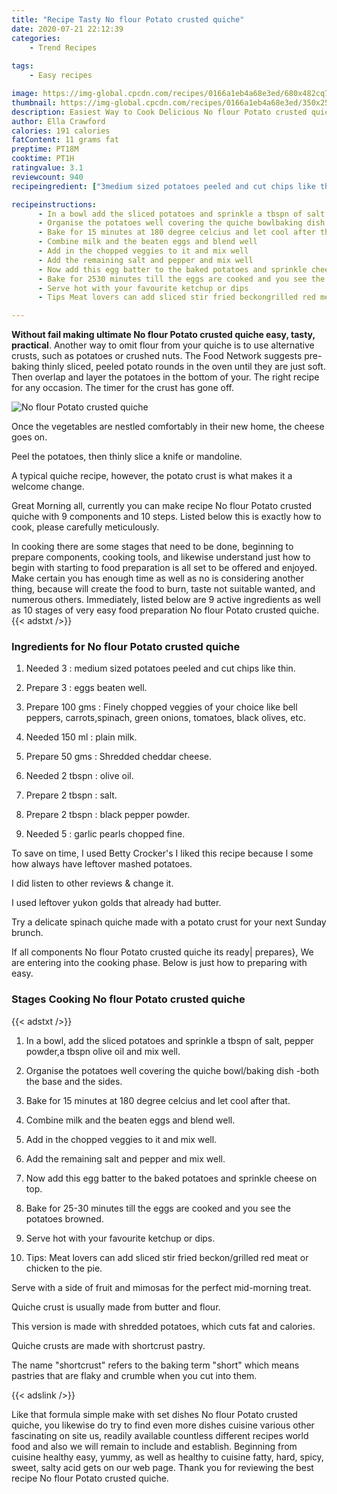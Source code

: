 ```yaml
---
title: "Recipe Tasty No flour Potato crusted quiche"
date: 2020-07-21 22:12:39
categories:
    - Trend Recipes
    
tags:
    - Easy recipes

image: https://img-global.cpcdn.com/recipes/0166a1eb4a68e3ed/680x482cq70/no-flour-potato-crusted-quiche-recipe-main-photo.jpg
thumbnail: https://img-global.cpcdn.com/recipes/0166a1eb4a68e3ed/350x250cq70/no-flour-potato-crusted-quiche-recipe-main-photo.jpg
description: Easiest Way to Cook Delicious No flour Potato crusted quiche with 9 ingredients and 10 stages of easy cooking.
author: Ella Crawford
calories: 191 calories
fatContent: 11 grams fat
preptime: PT18M
cooktime: PT1H
ratingvalue: 3.1
reviewcount: 940
recipeingredient: ["3medium sized potatoes peeled and cut chips like thin", "3eggs beaten well", "100 gmsFinely chopped veggies of your choice like bell peppers carrotsspinach green onions tomatoes black olives etc", "150 mlplain milk", "50 gmsShredded cheddar cheese", "2 tbspnolive oil", "2 tbspnsalt", "2 tbspnblack pepper powder", "5garlic pearls chopped fine"]

recipeinstructions: 
      - In a bowl add the sliced potatoes and sprinkle a tbspn of salt pepper powdera tbspn olive oil and mix well 
      - Organise the potatoes well covering the quiche bowlbaking dish both the base and the sides 
      - Bake for 15 minutes at 180 degree celcius and let cool after that 
      - Combine milk and the beaten eggs and blend well 
      - Add in the chopped veggies to it and mix well 
      - Add the remaining salt and pepper and mix well 
      - Now add this egg batter to the baked potatoes and sprinkle cheese on top 
      - Bake for 2530 minutes till the eggs are cooked and you see the potatoes browned 
      - Serve hot with your favourite ketchup or dips 
      - Tips Meat lovers can add sliced stir fried beckongrilled red meat or chicken to the pie

---
```




**Without fail making ultimate No flour Potato crusted quiche easy, tasty, practical**. Another way to omit flour from your quiche is to use alternative crusts, such as potatoes or crushed nuts. The Food Network suggests pre-baking thinly sliced, peeled potato rounds in the oven until they are just soft. Then overlap and layer the potatoes in the bottom of your. The right recipe for any occasion. The timer for the crust has gone off.


![No flour Potato crusted quiche](https://img-global.cpcdn.com/recipes/0166a1eb4a68e3ed/680x482cq70/no-flour-potato-crusted-quiche-recipe-main-photo.jpg "No flour Potato crusted quiche")



Once the vegetables are nestled comfortably in their new home, the cheese goes on.

Peel the potatoes, then thinly slice a knife or mandoline.

A typical quiche recipe, however, the potato crust is what makes it a welcome change.


Great Morning all, currently you can make recipe No flour Potato crusted quiche with 9 components and 10 steps. Listed below this is exactly how to cook, please carefully meticulously.

In cooking there are some stages that need to be done, beginning to prepare components, cooking tools, and likewise understand just how to begin with starting to food preparation is all set to be offered and enjoyed. Make certain you has enough time as well as no is considering another thing, because will create the food to burn, taste not suitable wanted, and numerous others. Immediately, listed below are 9 active ingredients as well as 10 stages of very easy food preparation No flour Potato crusted quiche.
{{< adstxt />}}

### Ingredients for No flour Potato crusted quiche


1. Needed 3 : medium sized potatoes peeled and cut chips like thin.

1. Prepare 3 : eggs beaten well.

1. Prepare 100 gms : Finely chopped veggies of your choice like bell peppers, carrots,spinach, green onions, tomatoes, black olives, etc.

1. Needed 150 ml : plain milk.

1. Prepare 50 gms : Shredded cheddar cheese.

1. Needed 2 tbspn : olive oil.

1. Prepare 2 tbspn : salt.

1. Prepare 2 tbspn : black pepper powder.

1. Needed 5 : garlic pearls chopped fine.


To save on time, I used Betty Crocker&#39;s I liked this recipe because I some how always have leftover mashed potatoes.

I did listen to other reviews &amp; change it.

I used leftover yukon golds that already had butter.

Try a delicate spinach quiche made with a potato crust for your next Sunday brunch.


If all components No flour Potato crusted quiche its ready| prepares}, We are entering into the cooking phase. Below is just how to preparing with easy.

### Stages Cooking No flour Potato crusted quiche

{{< adstxt />}}


1. In a bowl, add the sliced potatoes and sprinkle a tbspn of salt, pepper powder,a tbspn olive oil and mix well.



1. Organise the potatoes well covering the quiche bowl/baking dish -both the base and the sides.



1. Bake for 15 minutes at 180 degree celcius and let cool after that.



1. Combine milk and the beaten eggs and blend well.



1. Add in the chopped veggies to it and mix well.



1. Add the remaining salt and pepper and mix well.



1. Now add this egg batter to the baked potatoes and sprinkle cheese on top.



1. Bake for 25-30 minutes till the eggs are cooked and you see the potatoes browned.



1. Serve hot with your favourite ketchup or dips.



1. Tips: Meat lovers can add sliced stir fried beckon/grilled red meat or chicken to the pie.




Serve with a side of fruit and mimosas for the perfect mid-morning treat.

Quiche crust is usually made from butter and flour.

This version is made with shredded potatoes, which cuts fat and calories.

Quiche crusts are made with shortcrust pastry.

The name &#34;shortcrust&#34; refers to the baking term &#34;short&#34; which means pastries that are flaky and crumble when you cut into them.


{{< adslink />}}

Like that formula simple make with set dishes No flour Potato crusted quiche, you likewise do try to find even more dishes cuisine various other fascinating on site us, readily available countless different recipes world food and also we will remain to include and establish. Beginning from cuisine healthy easy, yummy, as well as healthy to cuisine fatty, hard, spicy, sweet, salty acid gets on our web page. Thank you for reviewing the best recipe No flour Potato crusted quiche.
